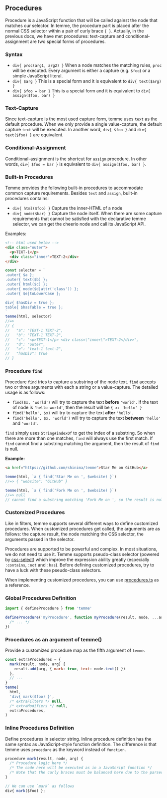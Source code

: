 ## Procedures

Procedure is a JavaScript function that will be called against the node that matches our selector. In temme, the procedure part is placed after the normal CSS selector within a pair of curly brace `{ }`. Actually, in the previous docs, we have met procedures: text-capture and conditional-assignment are two special forms of procedures.

### Syntax

- `div{ proc(arg1, arg2) }` When a node matches the matching rules, `proc` will be executed. Every argument is either a capture (e.g. `$foo`) or a simple JavaScript literal.
- `div{ $arg }` This is a special form and it is equivalent to `div{ text($arg) }`
- `div{ $foo = bar }` This is a special form and it is equivalent to `div{ assign($foo, bar) }`

### Text-Capture

Since text-capture is the most used capture form, temme uses `text` as the default procedure. When we only provide a single value-capture, the default capture `text` will be executed. In another word, `div{ $foo }` and `div{ text($foo) }` are equivalent.

### Conditional-Assignment

Conditional-assignment is the shortcut for `assign` procedure. In other words, `div{ $foo = bar }` is equivalent to `div{ assign($foo, bar) }`.

### Built-in Procedures

Temme provides the following built-in procedures to accommodate common capture requirements. Besides `text` and `assign`, built-in procedures contains:

- `div{ html($foo) }` Capture the inner-HTML of a node
- `div{ node($bar) }` Capture the node itself. When there are some capture requirements that cannot be satisfied with the declarative temme selector, we can get the cheerio node and call its JavaScript API.

Examples:

```html
<!-- html used below -->
<div class="outer">
  <p>TEXT-1</p>
  <div class="inner">TEXT-2</div>
</div>
```

```JavaScript
const selector = `
.outer{ $a };
.outer{ text($b) };
.outer{ html($c) };
.outer{ node($d|attr('class')) };
.outer{ $e|toLowerCase };

div{ $hasDiv = true };
table{ $hasTable = true };
`
temme(html, selector)
//=>
// {
//   "a": "TEXT-1 TEXT-2",
//   "b": "TEXT-1 TEXT-2",
//   "c": "<p>TEXT-1</p> <div class=\"inner\">TEXT-2</div>",
//   "d": "outer",
//   "e": "text-1 text-2",
//   "hasDiv": true
// }
```

### Procedure `find`

Procedure `find` tries to capture a substring of the node text. `find` accepts two or three arguments with each a string or a value-capture. The detailed usage is as follows:

- `find($x, 'world')` will try to capture the text **before** `'world'`. If the text of node is `'hello world'`, then the result will be `{ x: 'hello' }`
- `find('hello', $x)` will try to capture the text **after** `'hello'`.
- `find('hello', $x, 'world')` will try to capture the text **between** `'hello'` and `'world'`.

`find` simply uses `String#indexOf` to get the index of a substring. So when there are more than one matches, `find` will always use the first match. If `find` cannot find a substring matching the argument, then the result of `find` is null.

**Example:**

```html
<a href="https://github.com/shinima/temme">Star Me on GitHub</a>
```

```JavaScript
temme(html, `a { find('Star Me on ', $website) }`)
//=> { "website": "GitHub" }

temme(html, `a { find('Fork Me on ', $website) }`)
//=> null
// cannot find a substring matching 'Fork Me on ', so the result is null
```

### Customized Procedures

Like in filters, temme supports several different ways to define customized procedures. When customized procedures get called, the arguments are as follows: the capture result, the node matching the CSS selector, the arguments passed in the selector.

Procedures are supported to be powerful and complex. In most situations, we do not need to use it. Temme supports pseudo-class selector (powered by [css-select](https://github.com/fb55/css-select#supported-selectors)) which improve the expression ability greatly (especially `:contains`, `:not` and `:has`). Before defining customized procedures, try to have a luck with these pseudo-class selectors.

When implementing customized procedures, you can use [procedures.ts](/packages/temme/src/procedures.ts) as a reference.

### Global Procedures Definition

```JavaScript
import { defineProcedure } from 'temme'

defineProcedure('myProcedure', function myProcedure(result, node, ...args) {
  /* ... */
})
```

### Procedures as an argument of temme()

Provide a customized procedure map as the fifth argument of `temme`.

```JavaScript
const extraProcedures = {
  mark(result, node, arg) {
    result.add(arg, { mark: true, text: node.text() })
  },
  // ...
}
temme(
  html,
  'div{ mark($foo) }',
  /* extraFilters */ null,
  /* extraModifiers */ null,
  extraProcedures,
)
```

### Inline Procedures Definition

Define procedures in selector string. Inline procedure definition has the same syntax as JavaScript-style function definition. The difference is that temme uses `procedure` as the keyword instead of `function`.

```javascript
procedure mark(result, node, arg) {
  /* Procedure logic here */
  /* The code here will be executed as in a JavaScript function */
  /* Note that the curly braces must be balanced here due to the parser limitations */
}

// We can use `mark` as follows
div{ mark($foo) };
```
